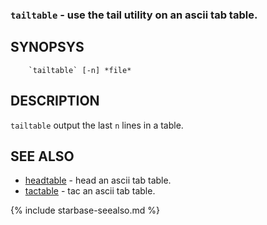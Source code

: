 
### `tailtable`      - use the tail utility on an ascii tab table.

SYNOPSYS
--------

```
    `tailtable` [-n] *file*
```

DESCRIPTION
-----------

`tailtable` output the last `n` lines in a table.

SEE ALSO
--------


- [headtable](headtable.html)   - head an ascii tab table.
- [tactable](tactable.html)    - tac an ascii tab table.


{% include starbase-seealso.md %}
